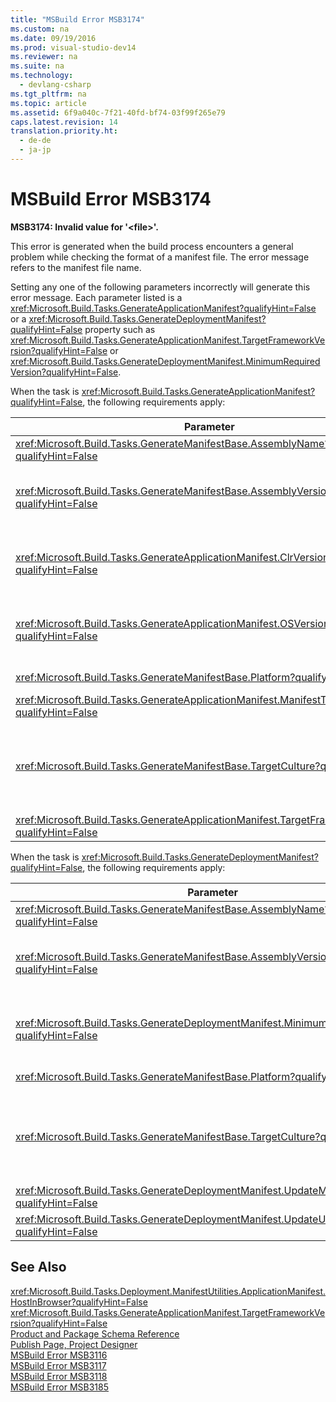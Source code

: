 ```yaml
---
title: "MSBuild Error MSB3174"
ms.custom: na
ms.date: 09/19/2016
ms.prod: visual-studio-dev14
ms.reviewer: na
ms.suite: na
ms.technology: 
  - devlang-csharp
ms.tgt_pltfrm: na
ms.topic: article
ms.assetid: 6f9a040c-7f21-40fd-bf74-03f99f265e79
caps.latest.revision: 14
translation.priority.ht: 
  - de-de
  - ja-jp
---
```

# MSBuild Error MSB3174
**MSB3174: Invalid value for '<file\>'.**  
  
 This error is generated when the build process encounters a general problem while checking the format of a manifest file. The error message refers to the manifest file name.  
  
 Setting any one of the following parameters incorrectly will generate this error message. Each parameter listed is a <xref:Microsoft.Build.Tasks.GenerateApplicationManifest?qualifyHint=False> or a <xref:Microsoft.Build.Tasks.GenerateDeploymentManifest?qualifyHint=False> property such as <xref:Microsoft.Build.Tasks.GenerateApplicationManifest.TargetFrameworkVersion?qualifyHint=False> or <xref:Microsoft.Build.Tasks.GenerateDeploymentManifest.MinimumRequiredVersion?qualifyHint=False>.  
  
 When the task is <xref:Microsoft.Build.Tasks.GenerateApplicationManifest?qualifyHint=False>, the following requirements apply:  
  
|Parameter|Requirements|  
|---------------|------------------|  
|<xref:Microsoft.Build.Tasks.GenerateManifestBase.AssemblyName?qualifyHint=False>|Must be a valid file name.|  
|<xref:Microsoft.Build.Tasks.GenerateManifestBase.AssemblyVersion?qualifyHint=False>|Has the same requirements as <xref:System.Version.#ctor?qualifyHint=False>. All octets must be greater than 0. Must specify all four octets. An empty string is acceptable.|  
|<xref:Microsoft.Build.Tasks.GenerateApplicationManifest.ClrVersion?qualifyHint=False>|Has the same requirements as <xref:System.Version.#ctor?qualifyHint=False>. All octets must be greater than 0. Must specify all four octets. An empty string is acceptable.|  
|<xref:Microsoft.Build.Tasks.GenerateApplicationManifest.OSVersion?qualifyHint=False>|Has the same requirements as <xref:System.Version.#ctor?qualifyHint=False>. All octets must be greater than 0. Must specify all four octets. An empty string is acceptable.|  
|<xref:Microsoft.Build.Tasks.GenerateManifestBase.Platform?qualifyHint=False>|Must be **AnyCPU**, **x86**, **x64**, or **Itanium**. An empty string is acceptable.|  
|<xref:Microsoft.Build.Tasks.GenerateApplicationManifest.ManifestType?qualifyHint=False>|Must be **Native** or **ClickOnce**.|  
|<xref:Microsoft.Build.Tasks.GenerateManifestBase.TargetCulture?qualifyHint=False>|Can be an empty string. Can also be a neutral culture (specified by the two-digit lowercase language code only, for example, "jp" for Japanese). Otherwise, this value has the same requirements as <xref:System.Globalization.CultureInfo.#ctor?qualifyHint=False>.|  
|<xref:Microsoft.Build.Tasks.GenerateApplicationManifest.TargetFrameworkVersion?qualifyHint=False>|Must have the format v*#*.*#*. Must be later than v2.0. An empty string is acceptable.|  
  
 When the task is <xref:Microsoft.Build.Tasks.GenerateDeploymentManifest?qualifyHint=False>, the following requirements apply:  
  
|Parameter|Requirements|  
|---------------|------------------|  
|<xref:Microsoft.Build.Tasks.GenerateManifestBase.AssemblyName?qualifyHint=False>|Must be a valid file name.|  
|<xref:Microsoft.Build.Tasks.GenerateManifestBase.AssemblyVersion?qualifyHint=False>|Has the same requirements as <xref:System.Version.#ctor?qualifyHint=False>. All octets must be greater than 0. Must specify all four octets. An empty string is acceptable.|  
|<xref:Microsoft.Build.Tasks.GenerateDeploymentManifest.MinimumRequiredVersion?qualifyHint=False>|Has the same requirements as <xref:System.Version.#ctor?qualifyHint=False>. All octets must be greater than 0. An empty string is acceptable.|  
|<xref:Microsoft.Build.Tasks.GenerateManifestBase.Platform?qualifyHint=False>|Must be **AnyCPU**, **x86**, **x64**, or **Itanium**. An empty string is acceptable.|  
|<xref:Microsoft.Build.Tasks.GenerateManifestBase.TargetCulture?qualifyHint=False>|Can be an empty string. Can also be a neutral culture (specified by the two-digit lowercase language code only, for example, "jp" for Japanese). Otherwise, this value has the same requirements as <xref:System.Globalization.CultureInfo.#ctor?qualifyHint=False>.|  
|<xref:Microsoft.Build.Tasks.GenerateDeploymentManifest.UpdateMode?qualifyHint=False>|Must be **Foreground** or **Background**. An empty string is acceptable.|  
|<xref:Microsoft.Build.Tasks.GenerateDeploymentManifest.UpdateUnit?qualifyHint=False>|Must be **Hours**, **Days**, or **Weeks**. An empty string is acceptable.|  
  
## See Also  
 <xref:Microsoft.Build.Tasks.Deployment.ManifestUtilities.ApplicationManifest.HostInBrowser?qualifyHint=False>   
 <xref:Microsoft.Build.Tasks.GenerateApplicationManifest.TargetFrameworkVersion?qualifyHint=False>   
 [Product and Package Schema Reference](../vs140/Product-and-Package-Schema-Reference.md)   
 [Publish Page, Project Designer](../Topic/Publish%20Page,%20Project%20Designer.md)   
 [MSBuild Error MSB3116](../vs140/MSBuild-Error-MSB3116.md)   
 [MSBuild Error MSB3117](../vs140/MSBuild-Error-MSB3117.md)   
 [MSBuild Error MSB3118](../Topic/MSBuild%20Error%20MSB3118.md)   
 [MSBuild Error MSB3185](../Topic/MSBuild%20Error%20MSB3185.md)